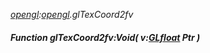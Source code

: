 _[opengl](../../modules/opengl/opengl-module.md):[opengl](../../modules/opengl/opengl-module.md).glTexCoord2fv_
##### Function glTexCoord2fv:Void( v:[GLfloat](../../modules/opengl/opengl-glfloat.md) Ptr )
